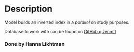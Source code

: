 # Description

Model builds an inverted index in a _parallel_ on study purposes.

Database to work with can be found
on [GitHub gizenmtl](https://github.com/gizenmtl/IMDB-Sentiment-Analysis-and-Text-Classification/tree/master/aclImdb)

### Done by Hanna Likhtman
